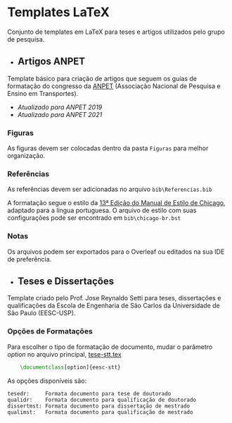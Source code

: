 # Templates LaTeX

Conjunto de templates em LaTeX para teses e artigos utilizados pelo grupo de pesquisa.

- ## Artigos ANPET

Template básico para criação de artigos que seguem os guias de formatação do congresso da [ANPET](https://anpet.org.br/index.php/pt/) (Associação Nacional de Pesquisa e Ensino em Transportes).

* *Atualizado para ANPET 2019*
* *Atualizado para ANPET 2021*

### Figuras

As figuras devem ser colocadas dentro da pasta ```Figuras``` para melhor organização.

### Referências

As referências devem ser adicionadas no arquivo ```bib\Referencias.bib```

A formatação segue o estilo da [13ª Edição do Manual de Estilo de Chicago](https://www.chicagomanualofstyle.org/home.html), adaptado para a língua portuguesa. O arquivo de estilo com suas configurações pode ser encontrado em ```bib\chicago-br.bst```

### Notas

Os arquivos podem ser exportados para o Overleaf ou editados na sua IDE de preferência. 

- ## Teses e Dissertações

Template criado pelo Prof. Jose Reynaldo Setti para teses, dissertações e qualificações da Escola de Engenharia de São Carlos da Universidade de São Paulo (EESC-USP).

### Opções de Formatações

Para escolher o tipo de formatação de documento, mudar o parâmetro *option* no arquivo principal, [tese-stt.tex](https://github.com/leandromarcomini/eesc-tese/blob/main/tese-stt.tex?plain=1#L16)
```LaTeX
    \documentclass[option]{eesc-stt}
```

As opções disponíveis são:

 	tesedr:     Formata documento para tese de doutorado
 	qualidr:    Formata documento para qualificação de doutorado 
 	dissertmst: Formata documento para dissertação de mestrado
	qualimst:   Formata documento para qualificação de mestrado

